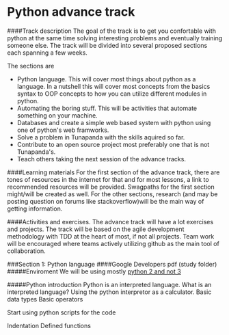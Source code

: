 # Python advance track

####Track description
The goal of the track is to get you confortable with python at the same time solving interesting problems and eventually training someone else. The track will be divided into several proposed sections each spanning a few weeks.

The sections are 
* Python language. This will cover most things about python as a language. In a nutshell this will cover most concepts from
the basics syntax to OOP concepts to how you can utilize different modules in python.
* Automating the boring stuff. This will be activities that automate something on your machine.  
* Databases and create a simple web based system with python using one of python's web framworks. 
* Solve a problem in Tunapanda with the skills aquired so far.
* Contribute to an open source project most preferably one that is not Tunapanda's.
* Teach others taking the next session of the advance tracks.

####Learning materials 
For the first section of the advance track, there are tones of resources in the internet for that and for most lessons, a link to recommended resources will be provided. Swagpaths for the first section might/will be created as well. 
For the other sections, research (and may be posting question on forums like stackoverflow)will be the main way of getting information.

####Activities and exercises.
The advance track will have a lot exercises and projects. The track will be based on the agile development methodology with TDD at the heart of most, if not all projects. Team work will be encouraged where teams actively utilizing github as the main tool of collaboration.  


###Section 1: Python language 
####Google Developers pdf (study folder)
#####Enviroment
We will be using mostly [python 2 and not 3](https://www.quora.com/As-someone-interested-in-learning-Python-should-I-start-with-2-x-or-go-straight-to-3-x/answers/2220200?srid=hFhk&share=1)

#####Python introduction
Python is an interpreted language. What is an interpreted language?
Using the python interpretor as a calculator.
Basic data types
Basic operators 


Start using python scripts for the code






Indentation
Defined functions









